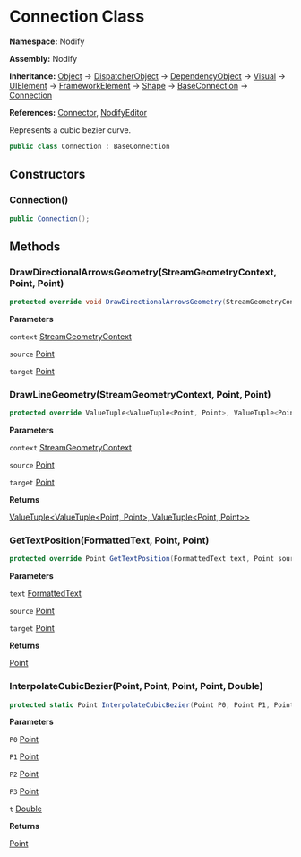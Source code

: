 # Connection Class  
  
**Namespace:** Nodify  
  
**Assembly:** Nodify  
  
**Inheritance:** [Object](https://docs.microsoft.com/en-us/dotnet/api/System.Object) → [DispatcherObject](https://docs.microsoft.com/en-us/dotnet/api/System.Windows.Threading.DispatcherObject) → [DependencyObject](https://docs.microsoft.com/en-us/dotnet/api/System.Windows.DependencyObject) → [Visual](https://docs.microsoft.com/en-us/dotnet/api/System.Windows.Media.Visual) → [UIElement](https://docs.microsoft.com/en-us/dotnet/api/System.Windows.UIElement) → [FrameworkElement](https://docs.microsoft.com/en-us/dotnet/api/System.Windows.FrameworkElement) → [Shape](https://docs.microsoft.com/en-us/dotnet/api/System.Windows.Shapes.Shape) → [BaseConnection](Nodify_BaseConnection) → [Connection](Nodify_Connection)  
  
**References:** [Connector](Nodify_Connector), [NodifyEditor](Nodify_NodifyEditor)  
  
Represents a cubic bezier curve.  
  
```csharp  
public class Connection : BaseConnection  
```  
  
## Constructors  
  
### Connection()  
  
```csharp  
public Connection();  
```  
  
## Methods  
  
### DrawDirectionalArrowsGeometry(StreamGeometryContext, Point, Point)  
  
```csharp  
protected override void DrawDirectionalArrowsGeometry(StreamGeometryContext context, Point source, Point target);  
```  
  
**Parameters**  
  
`context` [StreamGeometryContext](https://docs.microsoft.com/en-us/dotnet/api/System.Windows.Media.StreamGeometryContext)  
  
`source` [Point](https://docs.microsoft.com/en-us/dotnet/api/System.Windows.Point)  
  
`target` [Point](https://docs.microsoft.com/en-us/dotnet/api/System.Windows.Point)  
  
### DrawLineGeometry(StreamGeometryContext, Point, Point)  
  
```csharp  
protected override ValueTuple<ValueTuple<Point, Point>, ValueTuple<Point, Point>> DrawLineGeometry(StreamGeometryContext context, Point source, Point target);  
```  
  
**Parameters**  
  
`context` [StreamGeometryContext](https://docs.microsoft.com/en-us/dotnet/api/System.Windows.Media.StreamGeometryContext)  
  
`source` [Point](https://docs.microsoft.com/en-us/dotnet/api/System.Windows.Point)  
  
`target` [Point](https://docs.microsoft.com/en-us/dotnet/api/System.Windows.Point)  
  
**Returns**  
  
[ValueTuple\<ValueTuple\<Point, Point\>, ValueTuple\<Point, Point\>\>](https://docs.microsoft.com/en-us/dotnet/api/System.ValueTuple)  
  
### GetTextPosition(FormattedText, Point, Point)  
  
```csharp  
protected override Point GetTextPosition(FormattedText text, Point source, Point target);  
```  
  
**Parameters**  
  
`text` [FormattedText](https://docs.microsoft.com/en-us/dotnet/api/System.Windows.Media.FormattedText)  
  
`source` [Point](https://docs.microsoft.com/en-us/dotnet/api/System.Windows.Point)  
  
`target` [Point](https://docs.microsoft.com/en-us/dotnet/api/System.Windows.Point)  
  
**Returns**  
  
[Point](https://docs.microsoft.com/en-us/dotnet/api/System.Windows.Point)  
  
### InterpolateCubicBezier(Point, Point, Point, Point, Double)  
  
```csharp  
protected static Point InterpolateCubicBezier(Point P0, Point P1, Point P2, Point P3, double t);  
```  
  
**Parameters**  
  
`P0` [Point](https://docs.microsoft.com/en-us/dotnet/api/System.Windows.Point)  
  
`P1` [Point](https://docs.microsoft.com/en-us/dotnet/api/System.Windows.Point)  
  
`P2` [Point](https://docs.microsoft.com/en-us/dotnet/api/System.Windows.Point)  
  
`P3` [Point](https://docs.microsoft.com/en-us/dotnet/api/System.Windows.Point)  
  
`t` [Double](https://docs.microsoft.com/en-us/dotnet/api/System.Double)  
  
**Returns**  
  
[Point](https://docs.microsoft.com/en-us/dotnet/api/System.Windows.Point)  
  
